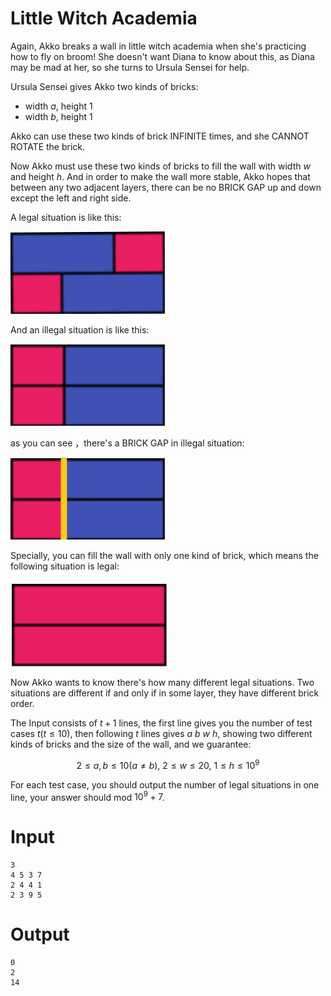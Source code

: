 # Little Witch Academia

Again, Akko breaks a wall in little witch academia when she's practicing how to fly on broom! She doesn't want Diana to know about this, as Diana may be mad at her, so she turns to Ursula Sensei for help.

Ursula Sensei gives Akko two kinds of bricks:

* width $a$, height $1$
* width $b$, height $1$

Akko can use these two kinds of brick INFINITE times, and she CANNOT ROTATE the brick.

Now Akko must use these two kinds of bricks to fill the wall with width $w$ and height $h$. And in order to make the wall more stable, Akko hopes that between any two adjacent layers, there can be no BRICK GAP up and down except the left and right side.

A legal situation is like this:

![ok](ok.png)

And an illegal situation is like this:

![notok](notok.png)

as you can see ，there's a BRICK GAP in illegal situation:

![whynotok](whynotok.png)

Specially, you can fill the wall with only one kind of brick, which means the following situation is legal:

![special](special.png)

Now Akko wants to know there's how many different legal situations. Two situations are different if and only if in some layer, they have different brick order.

The Input consists of $t+1$ lines, the first line gives you the number of test cases $t(t\leq 10)$, then following $t$ lines gives $a \ b \ w \ h$, showing two different kinds of bricks and the size of the wall, and we guarantee:

$$
2\leq a,b \leq 10(a\neq b), \ 2\leq w\leq 20, \ 1\leq h\leq 10^9
$$

For each test case, you should output the number of legal situations in one line, your answer should mod $10^9+7$.

# Input

```
3
4 5 3 7
2 4 4 1
2 3 9 5
```

# Output

```
0
2
14
```